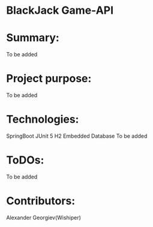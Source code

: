 
# BlackJack Game-API

**<h1>Summary:</h1>**
 To be added
**<h1>Project purpose:</h1>**
 To be added
**<h1>Technologies:</h1>**
SpringBoot
JUnit 5
H2 Embedded Database
To be added
**<h1>ToDOs:</h1>**
To be added
**<h1>Contributors:</h1>**
Alexander Georgiev(Wishiper)


